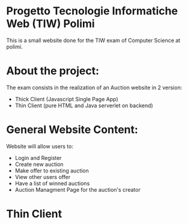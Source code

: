 # Progetto Tecnologie Informatiche Web (TIW) Polimi

This is a small website done for the TIW exam of Computer Science  at polimi.

# About the project:

The exam consists in the realization of an Auction website in 2 version:

* Thick Client (Javascript Single Page App)
* Thin Client  (pure HTML and Java serverlet on backend)

# General Website Content:

Website will allow users to:

* Login and Register
* Create new auction
* Make offer to existing auction
* View other users offer
* Have a list of winned auctions
* Auction Managment Page for the auction's creator

# Thin Client


